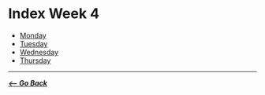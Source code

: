 # Index Week 4

- [Monday](./READMEm.md)
- [Tuesday](./READMEt.md)
- [Wednesday](./READMEw.md)
- [Thursday](./READMEth.md)

<hr>

**_[<-- Go Back](./../../README.md)_**
